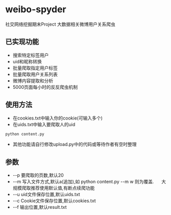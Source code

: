 # weibo-spyder
社交网络挖掘期末Project 大数据相关微博用户关系爬虫


## 已实现功能
* 搜索特定标签用户
* uid和昵称转换
* 批量爬取指定用户标签
* 批量爬取用户关系列表
* 微博内容提取和分析
* 5000页面每小时的反反爬虫机制

## 使用方法

* 在cookies.txt中输入你的cookie(可输入多个)
* 在uids.txt中输入要爬取人的uid
```python
python content.py
```
* 其他功能请自行修改upload.py中的代码或等待作者有空时整理

## 参数

* --p 要爬取的页数,默认20
* --m 写入文件方式,默认a(追加),如 python content.py --m w 则为覆盖.
      大规模爬取推荐使用默认值,有断点续爬功能
* --u uid文件保存位置,默认uids.txt
* --c Cookie文件保存位置,默认cookies.txt
* --f 输出位置,默认result.txt
